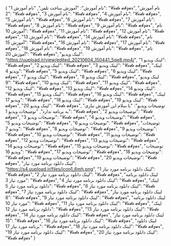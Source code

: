 {
  "نام آموزش": "آموزش ساخت تلفن",
  "نام آموزش 1": "𝓒𝓸𝓭𝓮 𝓪𝓫𝔃𝓪𝓻",
  "نام آموزش 2": "𝓒𝓸𝓭𝓮 𝓪𝓫𝔃𝓪𝓻",
  "نام آموزش 3": "𝓒𝓸𝓭𝓮 𝓪𝓫𝔃𝓪𝓻",
  "نام آموزش 4": "𝓒𝓸𝓭𝓮 𝓪𝓫𝔃𝓪𝓻",
  "نام آموزش 5": "𝓒𝓸𝓭𝓮 𝓪𝓫𝔃𝓪𝓻",
  "نام آموزش 6": "𝓒𝓸𝓭𝓮 𝓪𝓫𝔃𝓪𝓻",
  "نام آموزش 7": "𝓒𝓸𝓭𝓮 𝓪𝓫𝔃𝓪𝓻",
  "نام آموزش 8": "𝓒𝓸𝓭𝓮 𝓪𝓫𝔃𝓪𝓻",
  "نام آموزش 9": "𝓒𝓸𝓭𝓮 𝓪𝓫𝔃𝓪𝓻",
  "نام آموزش 10": "𝓒𝓸𝓭𝓮 𝓪𝓫𝔃𝓪𝓻",
  "نام آموزش 11": "𝓒𝓸𝓭𝓮 𝓪𝓫𝔃𝓪𝓻",
  "نام آموزش 12": "𝓒𝓸𝓭𝓮 𝓪𝓫𝔃𝓪𝓻",
  "نام آموزش 13": "𝓒𝓸𝓭𝓮 𝓪𝓫𝔃𝓪𝓻",
  "نام آموزش 14": "𝓒𝓸𝓭𝓮 𝓪𝓫𝔃𝓪𝓻",
  "نام آموزش 15": "𝓒𝓸𝓭𝓮 𝓪𝓫𝔃𝓪𝓻",
  "نام آموزش 16": "𝓒𝓸𝓭𝓮 𝓪𝓫𝔃𝓪𝓻",
  "نام آموزش 17": "𝓒𝓸𝓭𝓮 𝓪𝓫𝔃𝓪𝓻",
  "نام آموزش 18": "𝓒𝓸𝓭𝓮 𝓪𝓫𝔃𝓪𝓻",
  "نام آموزش 19": "𝓒𝓸𝓭𝓮 𝓪𝓫𝔃𝓪𝓻",
  "نام آموزش 20": "𝓒𝓸𝓭𝓮 𝓪𝓫𝔃𝓪𝓻",
  "لینک ویدیو": "https://uupload.ir/view/edited_20210604_150441_5qe8.mp4/",
  "لینک ویدیو 1": "𝓒𝓸𝓭𝓮 𝓪𝓫𝔃𝓪𝓻",
  "لینک ویدیو 2": "𝓒𝓸𝓭𝓮 𝓪𝓫𝔃𝓪𝓻",
  "لینک ویدیو 3": "𝓒𝓸𝓭𝓮 𝓪𝓫𝔃𝓪𝓻",
  "لینک ویدیو 4": "𝓒𝓸𝓭𝓮 𝓪𝓫𝔃𝓪𝓻",
  "لینک ویدیو 5": "𝓒𝓸𝓭𝓮 𝓪𝓫𝔃𝓪𝓻",
  "لینک ویدیو 6": "𝓒𝓸𝓭𝓮 𝓪𝓫𝔃𝓪𝓻",
  "لینک ویدیو 7": "𝓒𝓸𝓭𝓮 𝓪𝓫𝔃𝓪𝓻",
  "لینک ویدیو 8": "𝓒𝓸𝓭𝓮 𝓪𝓫𝔃𝓪𝓻",
  "لینک ویدیو 9": "𝓒𝓸𝓭𝓮 𝓪𝓫𝔃𝓪𝓻",
  "لینک ویدیو 10": "𝓒𝓸𝓭𝓮 𝓪𝓫𝔃𝓪𝓻",
  "لینک ویدیو 11": "𝓒𝓸𝓭𝓮 𝓪𝓫𝔃𝓪𝓻",
  "لینک ویدیو 12": "𝓒𝓸𝓭𝓮 𝓪𝓫𝔃𝓪𝓻",
  "لینک ویدیو 13": "𝓒𝓸𝓭𝓮 𝓪𝓫𝔃𝓪𝓻",
  "لینک ویدیو 14": "𝓒𝓸𝓭𝓮 𝓪𝓫𝔃𝓪𝓻",
  "لینک ویدیو 15": "𝓒𝓸𝓭𝓮 𝓪𝓫𝔃𝓪𝓻",
  "لینک ویدیو 16": "𝓒𝓸𝓭𝓮 𝓪𝓫𝔃𝓪𝓻",
  "لینک ویدیو 17": "𝓒𝓸𝓭𝓮 𝓪𝓫𝔃𝓪𝓻",
  "لینک ویدیو 18": "𝓒𝓸𝓭𝓮 𝓪𝓫𝔃𝓪𝓻",
  "لینک ویدیو 19": "𝓒𝓸𝓭𝓮 𝓪𝓫𝔃𝓪𝓻",
  "لینک ویدیو 20": "𝓒𝓸𝓭𝓮 𝓪𝓫𝔃𝓪𝓻",
  "توضیحات ویدیو": "با سلام این آموزش نیازی به برنامه ندارد",
  "توضیحات ویدیو 1": "𝓒𝓸𝓭𝓮 𝓪𝓫𝔃𝓪𝓻",
  "توضیحات ویدیو 2": "𝓒𝓸𝓭𝓮 𝓪𝓫𝔃𝓪𝓻",
  "توضیحات ویدیو 3": "𝓒𝓸𝓭𝓮 𝓪𝓫𝔃𝓪𝓻",
  "توضیحات ویدیو 4": "𝓒𝓸𝓭𝓮 𝓪𝓫𝔃𝓪𝓻",
  "توضیحات ویدیو 5": "𝓒𝓸𝓭𝓮 𝓪𝓫𝔃𝓪𝓻",
  "توضیحات ویدیو 6": "𝓒𝓸𝓭𝓮 𝓪𝓫𝔃𝓪𝓻",
  "توضیحات ویدیو 7": "𝓒𝓸𝓭𝓮 𝓪𝓫𝔃𝓪𝓻",
  "توضیحات ویدیو 8": "𝓒𝓸𝓭𝓮 𝓪𝓫𝔃𝓪𝓻",
  "توضیحات ویدیو 9": "𝓒𝓸𝓭𝓮 𝓪𝓫𝔃𝓪𝓻",
  "توضیحات ویدیو 10": "𝓒𝓸𝓭𝓮 𝓪𝓫𝔃𝓪𝓻",
  "توضیحات ویدیو 11": "𝓒𝓸𝓭𝓮 𝓪𝓫𝔃𝓪𝓻",
  "توضیحات ویدیو 12": "𝓒𝓸𝓭𝓮 𝓪𝓫𝔃𝓪𝓻",
  "توضیحات ویدیو 13": "𝓒𝓸𝓭𝓮 𝓪𝓫𝔃𝓪𝓻",
  "توضیحات ویدیو 14": "𝓒𝓸𝓭𝓮 𝓪𝓫𝔃𝓪𝓻",
  "توضیحات ویدیو 15": "𝓒𝓸𝓭𝓮 𝓪𝓫𝔃𝓪𝓻",
  "توضیحات ویدیو 16": "𝓒𝓸𝓭𝓮 𝓪𝓫𝔃𝓪𝓻",
  "توضیحات ویدیو 17": "𝓒𝓸𝓭𝓮 𝓪𝓫𝔃𝓪𝓻",
  "توضیحات ویدیو 18": "𝓒𝓸𝓭𝓮 𝓪𝓫𝔃𝓪𝓻",
  "توضیحات ویدیو 19": "𝓒𝓸𝓭𝓮 𝓪𝓫𝔃𝓪𝓻",
  "توضیحات ویدیو 20": "𝓒𝓸𝓭𝓮 𝓪𝓫𝔃𝓪𝓻",
  "لینک دانلود برنامه مورد نیاز": "https://s4.uupload.ir/files/icon1_6mh.png",
  "لینک دانلود برنامه مورد نیاز 1": "𝓒𝓸𝓭𝓮 𝓪𝓫𝔃𝓪𝓻",
  "لینک دانلود برنامه مورد نیاز 2": "𝓒𝓸𝓭𝓮 𝓪𝓫𝔃𝓪𝓻",
  "لینک دانلود برنامه مورد نیاز 3": "𝓒𝓸𝓭𝓮 𝓪𝓫𝔃𝓪𝓻",
  "لینک دانلود برنامه مورد نیاز 4": "𝓒𝓸𝓭𝓮 𝓪𝓫𝔃𝓪𝓻",
  "لینک دانلود برنامه مورد نیاز 5": "𝓒𝓸𝓭𝓮 𝓪𝓫𝔃𝓪𝓻",
  "لینک دانلود برنامه مورد نیاز 6": "𝓒𝓸𝓭𝓮 𝓪𝓫𝔃𝓪𝓻",
  "لینک دانلود برنامه مورد نیاز 7": "𝓒𝓸𝓭𝓮 𝓪𝓫𝔃𝓪𝓻",
  "لینک دانلود برنامه مورد نیاز 8": "𝓒𝓸𝓭𝓮 𝓪𝓫𝔃𝓪𝓻",
  "لینک دانلود برنامه مورد نیاز 9": "𝓒𝓸𝓭𝓮 𝓪𝓫𝔃𝓪𝓻",
  "لینک دانلود برنامه مورد نیاز 10": "𝓒𝓸𝓭𝓮 𝓪𝓫𝔃𝓪𝓻",
  "لینک دانلود برنامه مورد نیاز 11": "𝓒𝓸𝓭𝓮 𝓪𝓫𝔃𝓪𝓻",
  "لینک دانلود برنامه مورد نیاز 12": "𝓒𝓸𝓭𝓮 𝓪𝓫𝔃𝓪𝓻",
  "لینک دانلود برنامه مورد نیاز 13": "𝓒𝓸𝓭𝓮 𝓪𝓫𝔃𝓪𝓻",
  "لینک دانلود برنامه مورد نیاز 14": "𝓒𝓸𝓭𝓮 𝓪𝓫𝔃𝓪𝓻",
  "لینک دانلود برنامه مورد نیاز 15": "𝓒𝓸𝓭𝓮 𝓪𝓫𝔃𝓪𝓻",
  "لینک دانلود برنامه مورد نیاز 16": "𝓒𝓸𝓭𝓮 𝓪𝓫𝔃𝓪𝓻",
  "لینک دانلود برنامه مورد نیاز 17": "𝓒𝓸𝓭𝓮 𝓪𝓫𝔃𝓪𝓻",
  "لینک دانلود برنامه مورد نیاز 18": "𝓒𝓸𝓭𝓮 𝓪𝓫𝔃𝓪𝓻",
  "لینک دانلود برنامه مورد نیاز 19": "𝓒𝓸𝓭𝓮 𝓪𝓫𝔃𝓪𝓻",
  "لینک دانلود برنامه مورد نیاز 20": "𝓒𝓸𝓭𝓮 𝓪𝓫𝔃𝓪𝓻"
}
